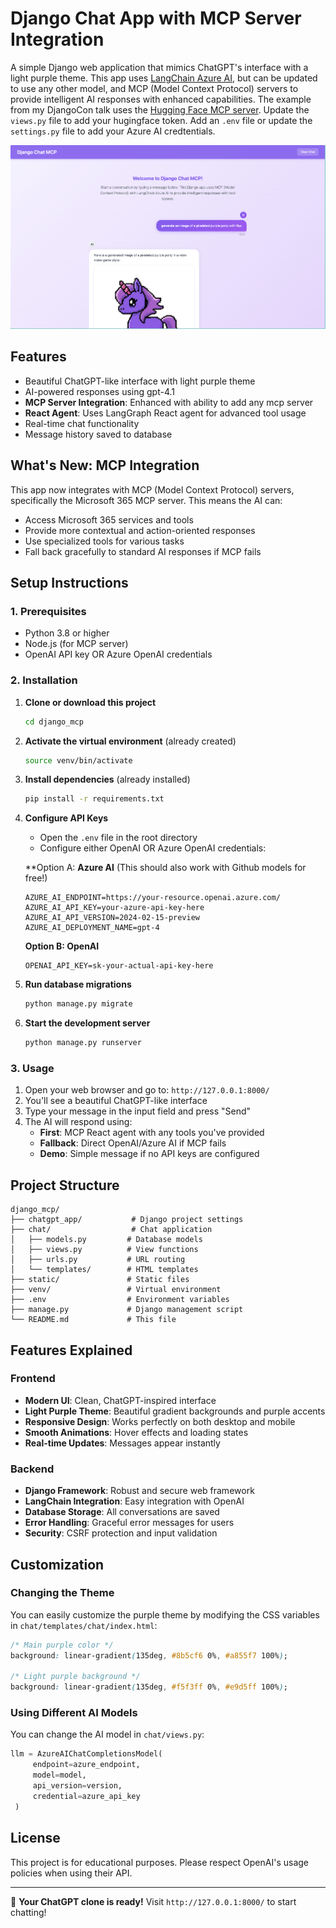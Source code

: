 # Django Chat App with MCP Server Integration

A simple Django web application that mimics ChatGPT's interface with a light purple theme. This app uses [LangChain Azure AI](https://github.com/langchain-ai/langchain-azure), but can be updated to use any other model, and MCP (Model Context Protocol) servers to provide intelligent AI responses with enhanced capabilities. The example from my DjangoCon talk uses the [Hugging Face MCP server](https://huggingface.co/settings/mcp). Update the `views.py` file to add your hugingface token. Add an `.env` file or update the `settings.py` file to add your Azure AI credtentials.

![django-app-image](./images/django-mcp-cover.png)

## Features

- Beautiful ChatGPT-like interface with light purple theme
- AI-powered responses using gpt-4.1
- **MCP Server Integration**: Enhanced with ability to add any mcp server
- **React Agent**: Uses LangGraph React agent for advanced tool usage
- Real-time chat functionality
- Message history saved to database

## What's New: MCP Integration

This app now integrates with MCP (Model Context Protocol) servers, specifically the Microsoft 365 MCP server. This means the AI can:

- Access Microsoft 365 services and tools
- Provide more contextual and action-oriented responses
- Use specialized tools for various tasks
- Fall back gracefully to standard AI responses if MCP fails

## Setup Instructions

### 1. Prerequisites
- Python 3.8 or higher
- Node.js (for MCP server)
- OpenAI API key OR Azure OpenAI credentials

### 2. Installation

1. **Clone or download this project**
   ```bash
   cd django_mcp
   ```

2. **Activate the virtual environment** (already created)
   ```bash
   source venv/bin/activate
   ```

3. **Install dependencies** (already installed)
   ```bash
   pip install -r requirements.txt
   ```

4. **Configure API Keys**
   - Open the `.env` file in the root directory
   - Configure either OpenAI OR Azure OpenAI credentials:

   **Option A: **Azure AI** (This should also work with Github models for free!) 
   ```
   AZURE_AI_ENDPOINT=https://your-resource.openai.azure.com/
   AZURE_AI_API_KEY=your-azure-api-key-here
   AZURE_AI_API_VERSION=2024-02-15-preview
   AZURE_AI_DEPLOYMENT_NAME=gpt-4
   ```

    **Option B: OpenAI**
   ```
   OPENAI_API_KEY=sk-your-actual-api-key-here
   ```

5. **Run database migrations**
   ```bash
   python manage.py migrate
   ```

6. **Start the development server**
   ```bash
   python manage.py runserver
   ```

### 3. Usage

1. Open your web browser and go to: `http://127.0.0.1:8000/`
2. You'll see a beautiful ChatGPT-like interface
3. Type your message in the input field and press "Send"
4. The AI will respond using:
   - **First**: MCP React agent with any tools you've provided
   - **Fallback**: Direct OpenAI/Azure AI if MCP fails
   - **Demo**: Simple message if no API keys are configured


## Project Structure

```
django_mcp/
├── chatgpt_app/           # Django project settings
├── chat/                  # Chat application
│   ├── models.py         # Database models
│   ├── views.py          # View functions
│   ├── urls.py           # URL routing
│   └── templates/        # HTML templates
├── static/               # Static files
├── venv/                 # Virtual environment
├── .env                  # Environment variables
├── manage.py             # Django management script
└── README.md             # This file
```

## Features Explained

### Frontend
- **Modern UI**: Clean, ChatGPT-inspired interface
- **Light Purple Theme**: Beautiful gradient backgrounds and purple accents
- **Responsive Design**: Works perfectly on both desktop and mobile
- **Smooth Animations**: Hover effects and loading states
- **Real-time Updates**: Messages appear instantly

### Backend
- **Django Framework**: Robust and secure web framework
- **LangChain Integration**: Easy integration with OpenAI
- **Database Storage**: All conversations are saved
- **Error Handling**: Graceful error messages for users
- **Security**: CSRF protection and input validation

## Customization

### Changing the Theme
You can easily customize the purple theme by modifying the CSS variables in `chat/templates/chat/index.html`:

```css
/* Main purple color */
background: linear-gradient(135deg, #8b5cf6 0%, #a855f7 100%);

/* Light purple background */
background: linear-gradient(135deg, #f5f3ff 0%, #e9d5ff 100%);
```

### Using Different AI Models
You can change the AI model in `chat/views.py`:

```python
llm = AzureAIChatCompletionsModel(
     endpoint=azure_endpoint,
     model=model,
     api_version=version,
     credential=azure_api_key
 )
```


## License

This project is for educational purposes. Please respect OpenAI's usage policies when using their API.

---

🎉 **Your ChatGPT clone is ready!** Visit `http://127.0.0.1:8000/` to start chatting!
